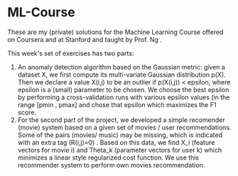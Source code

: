 # ML-Course
These are my (private) solutions for the Machine Learning Course offered on Coursera and at Stanford and taught by Prof. Ng . 

This week's set of exercises has two parts: 
1. An anomaly detection algorithm based on the Gaussian metric: given a dataset X, we first compute its multi-variate Gaussian distribution p(X). 
   Then we declare a value X(i,j) to be an outlier if p(X(i,j)) < epsilon, where epsilon is a (small) parameter to be chosen. 
   We choose the best epsilon by performing a cross-validation runs with various epsilon values (in the range [pmin , pmax] and chose that epsilon 
   which maximizes the F1 score. 
2. For the second part of the project, we developed a simple recomender (movie) system based on a given set of movies / user recommendations. Some of the pairs (movies/ music) may be missing, which is indicated with an extra tag (R(i,j)=0) . Based on this data, we find X_i (feature vectors for movie i) and Theta_k (parameter vectors for user k) which minimizes a linear style regularized cost function. We use this recommender system to perform own movies recommendation. 
